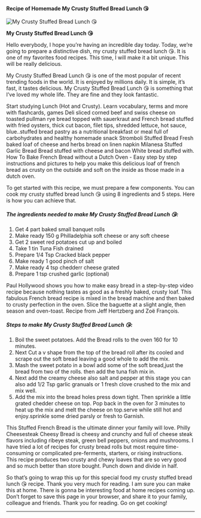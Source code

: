             

#### Recipe of Homemade My Crusty Stuffed Bread Lunch 😘

![My Crusty Stuffed Bread Lunch 😘](https://img-global.cpcdn.com/recipes/35c9d688040dbb13/751x532cq70/my-crusty-stuffed-bread-lunch-%f0%9f%98%98-recipe-main-photo.jpg)

**My Crusty Stuffed Bread Lunch 😘**

Hello everybody, I hope you’re having an incredible day today. Today, we’re going to prepare a distinctive dish, my crusty stuffed bread lunch 😘. It is one of my favorites food recipes. This time, I will make it a bit unique. This will be really delicious.

My Crusty Stuffed Bread Lunch 😘 is one of the most popular of recent trending foods in the world. It is enjoyed by millions daily. It is simple, it’s fast, it tastes delicious. My Crusty Stuffed Bread Lunch 😘 is something that I’ve loved my whole life. They are fine and they look fantastic.

Start studying Lunch (Hot and Crusty). Learn vocabulary, terms and more with flashcards, games Deli sliced corned beef and swiss cheese on toasted pullman rye bread topped with sauerkraut and French bread stuffed with fried oysters, thick cut bacon, filet tips, shredded lettuce, hot sauce, blue..stuffed bread pastry as a nutritional breakfast or meal full of carbohydrates and healthy homemade snack Stromboli Stuffed Bread Fresh baked loaf of cheese and herbs bread on linen napkin Milanesa Stuffed Garlic Bread Bread stuffed with cheese and bacon White bread stuffed with. How To Bake French Bread without a Dutch Oven - Easy step by step instructions and pictures to help you make this delicious loaf of french bread as crusty on the outside and soft on the inside as those made in a dutch oven.

To get started with this recipe, we must prepare a few components. You can cook my crusty stuffed bread lunch 😘 using 8 ingredients and 5 steps. Here is how you can achieve that.

##### The ingredients needed to make My Crusty Stuffed Bread Lunch 😘:

1.  Get 4 part baked small banquet rolls
2.  Make ready 150 g Philladelphia soft cheese or any soft cheese
3.  Get 2 sweet red potatoes cut up and boiled
4.  Take 1 tin Tuna Fish drained
5.  Prepare 1/4 Tsp Cracked black pepper
6.  Make ready 1 good pinch of salt
7.  Make ready 4 tsp chedderr cheese grated
8.  Prepare 1 tsp crushed garlic (optional)

Paul Hollywood shows you how to make easy bread in a step-by-step video recipe because nothing tastes as good as a freshly baked, crusty loaf. This fabulous French bread recipe is mixed in the bread machine and then baked to crusty perfection in the oven. Slice the baguette at a slight angle, then season and oven-toast. Recipe from Jeff Hertzberg and Zoë François.

##### Steps to make My Crusty Stuffed Bread Lunch 😘:

1.  Boil the sweet potatoes. Add the Bread rolls to the oven 160 for 10 minutes.
2.  Next Cut a v shape from the top of the bread roll after its cooled and scrape out the soft bread leaving a good whole to add the mix.
3.  Mash the sweet potato in a bowl add some of the soft bread,just the bread from two of the rolls. then add the tuna fish mix in.
4.  Next add the creamy cheese also salt and pepper at this stage you can also add 1/2 Tsp garlic granuals or 1 fresh clove crushed to the mix and mix well.
5.  Add the mix into the bread holes press down tight. Then sprinkle a little grated chedder cheese on top. Pop back in the oven for 3 minutes to heat up the mix and melt the cheese on top.serve while still hot and enjoy.sprinkle some dried parsly or fresh to Garnish.

This Stuffed French Bread is the ultimate dinner your family will love. Philly Cheesesteak Cheesy Bread is cheesy and crunchy and full of cheese steak flavors including ribeye steak, green bell peppers, onions and mushrooms. I have tried a lot of recipes for crusty bread rolls but most require time-consuming or complicated pre-ferments, starters, or rising instructions. This recipe produces two crusty and chewy loaves that are so very good and so much better than store bought. Punch down and divide in half.

So that’s going to wrap this up for this special food my crusty stuffed bread lunch 😘 recipe. Thank you very much for reading. I am sure you can make this at home. There is gonna be interesting food at home recipes coming up. Don’t forget to save this page in your browser, and share it to your family, colleague and friends. Thank you for reading. Go on get cooking!

* * *
